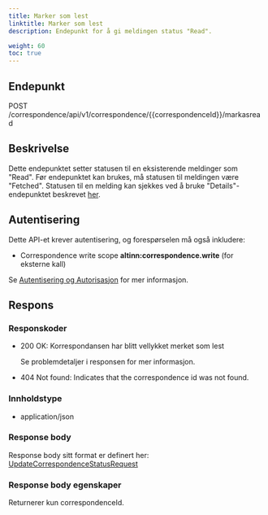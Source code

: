 ```yaml
---
title: Marker som lest
linktitle: Marker som lest
description: Endepunkt for å gi meldingen status "Read".

weight: 60
toc: true
---
```


## Endepunkt

POST /correspondence/api/v1/correspondence/{{correspondenceId}}/markasread

## Beskrivelse

Dette endepunktet setter statusen til en eksisterende meldinger som "Read". Før endepunktet kan brukes, må statusen til meldingen være "Fetched". Statusen til en melding kan sjekkes ved å bruke "Details"-endepunktet beskrevet [her](https://docs.altinn.studio/api/correspondence/spec/#/Correspondence/get_correspondence_api_v1_correspondence__correspondenceId__details).

## Autentisering

Dette API-et krever autentisering, og forespørselen må også inkludere:

- Correspondence write scope __altinn:correspondence.write__ (for eksterne kall)

Se [Autentisering og Autorisasjon](/notifications/reference/api/#authentication--authorization) for mer informasjon.

## Respons

### Responskoder

- 200 OK: Korrespondansen har blitt vellykket merket som lest

  Se problemdetaljer i responsen for mer informasjon.
- 404 Not found: Indicates that the correspondence id was not found.

### Innholdstype

- application/json

### Response body 

Response body sitt format er definert her:
[UpdateCorrespondenceStatusRequest](https://github.com/Altinn/altinn-correspondence/blob/main/src/Altinn.Correspondence.Application/UpdateCorrespondenceStatus/UpdateCorrespondenceStatusRequest.cs)

### Response body egenskaper

Returnerer kun correspondenceId.